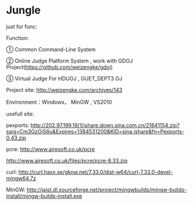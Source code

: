 Jungle
========

just for func:

Function:

① Common Command-Line System

② Online Judge Platform System , work with  GDOJ Project(https://github.com/weizengke/gdoj)

③  Virtual Judge For HDUOJ  , GUET_DEPT3 OJ

Project site:   http://weizengke.com/archives/143

Environment：Windows， MinGW , VS2010


usefull site:

pexports:
http://202.97.199.19/1/ishare.down.sina.com.cn/21841154.zip?ssig=Cm3GzOiS6u&Expires=1384531200&KID=sina,ishare&fn=Pexports-0.43.zip

pcre:
http://www.airesoft.co.uk/pcre

http://www.airesoft.co.uk/files/pcre/pcre-8.33.zip

curl:
http://curl.haxx.se/gknw.net/7.33.0/dist-w64/curl-7.33.0-devel-mingw64.7z

MinGW:
http://jaist.dl.sourceforge.net/project/mingwbuilds/mingw-builds-install/mingw-builds-install.exe

